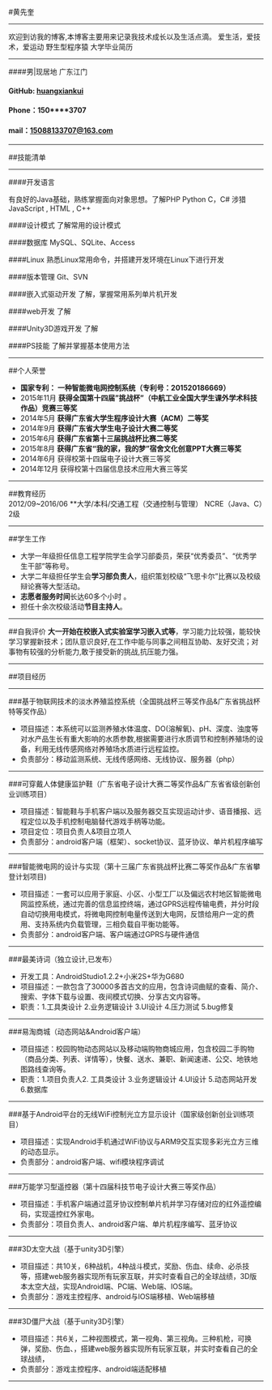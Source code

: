 
#黄先奎


---
欢迎到访我的博客,本博客主要用来记录我技术成长以及生活点滴。
爱生活，爱技术，爱运动
野生型程序猿  大学毕业简历 


---
####男|现居地 广东江门      
####    GitHub: [huangxiankui](https://github.com/huangxiankui)                    
####    Phone：150****3707  
####    mail：15088133707@163.com

---
##技能清单
***
####开发语言

有良好的Java基础，熟练掌握面向对象思想。了解PHP Python  C，C# 涉猎 JavaScript  , HTML , C++

####设计模式
了解常用的设计模式

####数据库
MySQL、SQLite、Access

####Linux
 熟悉Linux常用命令，并搭建开发环境在Linux下进行开发
 
####版本管理
Git、SVN

####嵌入式驱动开发
了解，掌握常用系列单片机开发

####web开发
了解

####Unity3D游戏开发
了解

####PS技能
了解并掌握基本使用方法

---
##个人荣誉  

- **国家专利：    一种智能微电网控制系统（专利号：201520186669）**
- 2015年11月 **获得全国第十四届”挑战杯”（中航工业全国大学生课外学术科技作品）竞赛三等奖**
- 2014年5月 **获得广东省大学生程序设计大赛（ACM）二等奖**
- 2014年9月  **获得广东省大学生电子设计大赛二等奖**
- 2015年6月  **获得广东省第十三届挑战杯比赛二等奖**
- 2015年8月  **获得广东省“我的家，我的梦”宿舍文化创意PPT大赛三等奖**
- 2014年6月  获得校第十四届电子设计大赛三等奖
- 2014年12月 获得校第十四届信息技术应用大赛三等奖

---
##教育经历  
2012/09~2016/06     **大学/本科/交通工程（交通控制与管理） NCRE（Java、C）2级

---
##学生工作 
- 大学一年级担任信息工程学院学生会学习部委员，荣获“优秀委员”、“优秀学生干部”等称号。
- 大学二年级担任学生会**学习部负责人**，组织策划校级“飞思卡尔”比赛以及校级辩论赛等大型活动。
- **志愿者服务时间**长达60多个小时 。
- 担任十余次校级活动**节目主持人**。

---
##自我评价
**大一开始在校嵌入式实验室学习嵌入式等**，学习能力比较强，能较快学习掌握新技术；团队意识良好,在工作中能与同事之间相互协助、友好交流；对事物有较强的分析能力,敢于接受新的挑战,抗压能力强。

---
##项目经历

---
###基于物联网技术的淡水养殖监控系统（全国挑战杯三等奖作品&广东省挑战杯特等奖作品）
- 项目描述：本系统可以监测养殖水体温度、DO(溶解氧)、pH、深度、浊度等对水产品生长有重大影响的水质参数,根据需要进行水质调节和控制养殖场的设备，利用无线传感网络对养殖场水质进行远程监控。
- 负责部分：移动监测系统、无线传感网络、无线协议、服务器（php）

---
###可穿戴人体健康监护鞋（广东省电子设计大赛二等奖作品&广东省省级创新创业训练项目）
- 项目描述：智能鞋与手机客户端以及服务器交互实现运动计步、语音播报、远程定位以及手机控制电脑替代游戏手柄等功能。
- 项目定位：项目负责人&项目立项人
- 负责部分：android客户端（框架）、socket协议、蓝牙协议、单片机程序编写

---
###智能微电网的设计与实现（第十三届广东省挑战杯比赛二等奖作品&广东省攀登计划项目)
- 项目描述：一套可以应用于家庭、小区、小型工厂以及偏远农村地区智能微电网监控系统，通过完善的信息监控终端，通过GPRS远程传输电费，并分时段自动切换用电模式，将微电网控制电量传送到大电网，反馈给用户一定的费用、支持系统内负载管理，三相负载自平衡功能等。 
- 负责部分：android客户端、客户端通过GPRS与硬件通信

---
###最美诗词（独立设计,已发布）
- 开发工具：AndroidStudio1.2.2+小米2S+华为G680
- 项目描述：一款包含了30000多首古文的应用，包含诗词曲赋的查看、简介、搜索、字体下载与设置、夜间模式切换、分享古文内容等。
- 职责：1.工具类设计 2.业务逻辑设计 3.UI设计 4.压力测试 5.bug修复

---
###易淘商城（动态网站&Android客户端）
- 项目描述：校园购物动态网站以及移动端购物商城应用，包含校园二手购物（商品分类、列表、详情等），快餐、送水、兼职、新闻速递、公交、地铁地图路线查询等。
- 职责：1.项目负责人2. 工具类设计 3.业务逻辑设计 4.UI设计 5.动态网站开发 6.数据库 

---
###基于Android平台的无线WiFi控制光立方显示设计（国家级创新创业训练项目）
- 项目描述：实现Android手机通过WiFi协议与ARM9交互实现多彩光立方三维的动态显示。
- 负责部分：android客户端、wifi模块程序调试

---
###万能学习型遥控器（第十四届科技节电子设计大赛三等奖作品）
- 项目描述：手机客户端通过蓝牙协议控制单片机并学习存储对应的红外遥控编码，实现遥控红外家电。
- 负责部分：项目负责人、android客户端、单片机程序编写、蓝牙协议

---
###3D太空大战（基于unity3D引擎）
- 项目描述：共10关，6种战机，4种战斗模式，奖励、伤血、续命、必杀技等，搭建web服务器实现所有玩家互联，并实时查看自己的全球战绩，3D版本太空大战，实现Android端、PC端、Web端、IOS端。
- 负责部分：游戏主控程序、android与IOS端移植、Web端移植 


---
###3D僵尸大战（基于unity3D引擎）
- 项目描述：共6关，二种视图模式，第一视角、第三视角。三种机枪，可换弹，奖励、伤血、，搭建web服务器实现所有玩家互联，并实时查看自己的全球战绩，
- 负责部分：游戏主控程序、android端适配移植

 ---